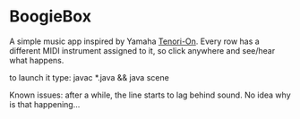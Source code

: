 BoogieBox
=========

A simple music app inspired by Yamaha
[Tenori-On](http://tenori-on.yamaha-europe.com/).
Every row has a different MIDI instrument assigned to it, so click anywhere and
see/hear what happens.

to launch it type:
    javac *.java && java scene

Known issues: after a while, the line starts to lag behind sound. No idea why is that
happening...

